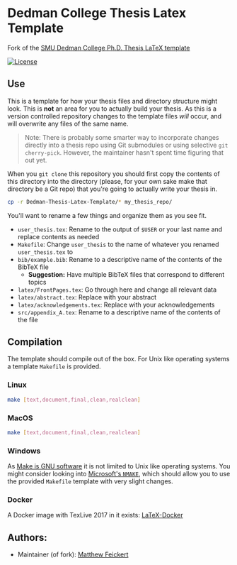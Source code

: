 # Dedman College Thesis Latex Template

Fork of the [SMU Dedman College Ph.D. Thesis LaTeX template](https://www.smu.edu/graduate/CurrentStudents/Graduation/DissThesisGuide)

[![License](https://img.shields.io/badge/License-BSD%203--Clause-blue.svg)](https://opensource.org/licenses/BSD-3-Clause)

## Use

This is a template for how your thesis files and directory structure might look. This is **not** an area for you to actually build your thesis. As this is a version controlled repository changes to the template files _will_ occur, and will overwrite any files of the same name.

> Note: There is probably some smarter way to incorporate changes directly into a thesis repo using Git submodules or using selective `git cherry-pick`. However, the maintainer hasn't spent time figuring that out yet.

When you `git clone` this repository you should first copy the contents of this directory into the directory (please, for your own sake make that directory be a Git repo) that you're going to actually write your thesis in.

```bash
cp -r Dedman-Thesis-Latex-Template/* my_thesis_repo/
```

You'll want to rename a few things and organize them as you see fit.

- `user_thesis.tex`: Rename to the output of `$USER` or your last name and replace contents as needed
- `Makefile`: Change `user_thesis` to the name of whatever you renamed `user_thesis.tex` to
- `bib/example.bib`: Rename to a descriptive name of the contents of the BibTeX file
   - **Suggestion:** Have multiple BibTeX files that correspond to different topics
- `latex/FrontPages.tex`: Go through here and change all relevant data
- `latex/abstract.tex`: Replace with your abstract
- `latex/acknowledgements.tex`: Replace with your acknowledgements
- `src/appendix_A.tex`: Rename to a descriptive name of the contents of the file

## Compilation

The template should compile out of the box. For Unix like operating systems a template `Makefile` is provided.

### Linux

```bash
make [text,document,final,clean,realclean]
```

### MacOS

```bash
make [text,document,final,clean,realclean]
```

### Windows

As [Make is GNU software](https://www.gnu.org/software/make/) it is not limited to Unix like operating systems. You might consider looking into [Microsoft's `NMAKE`](https://msdn.microsoft.com/en-us/library/dd9y37ha.aspx), which should allow you to use the provided `Makefile` template with very slight changes.

### Docker

A Docker image with TexLive 2017 in it exists: [LaTeX-Docker](https://hub.docker.com/r/matthewfeickert/latex-docker/)


## Authors:

 - Maintainer (of fork): [Matthew Feickert](http://www.matthewfeickert.com/)
